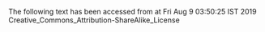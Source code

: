The following text has been accessed from at Fri Aug 9 03:50:25 IST 2019
Creative_Commons_Attribution-ShareAlike_License
